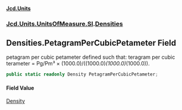 #### [Jcd.Units](index 'index')
### [Jcd.Units.UnitsOfMeasure.SI](Jcd.Units.UnitsOfMeasure.SI 'Jcd.Units.UnitsOfMeasure.SI').[Densities](Densities 'Jcd.Units.UnitsOfMeasure.SI.Densities')

## Densities.PetagramPerCubicPetameter Field

petagram per cubic petameter defined such that: teragram per cubic terameter = Pg/Pm³ ×
(1000.0)/((1000.0)*(1000.0)*(1000.0)).

```csharp
public static readonly Density PetagramPerCubicPetameter;
```

#### Field Value
[Density](Density 'Jcd.Units.UnitTypes.Density')